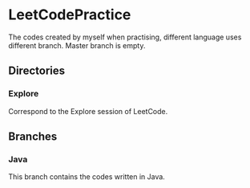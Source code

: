 # LeetCodePractice
The codes created by myself when practising, different language uses different branch. Master branch is empty.

## Directories
### Explore
Correspond to the Explore session of LeetCode.

## Branches
### Java
This branch contains the codes written in Java.
